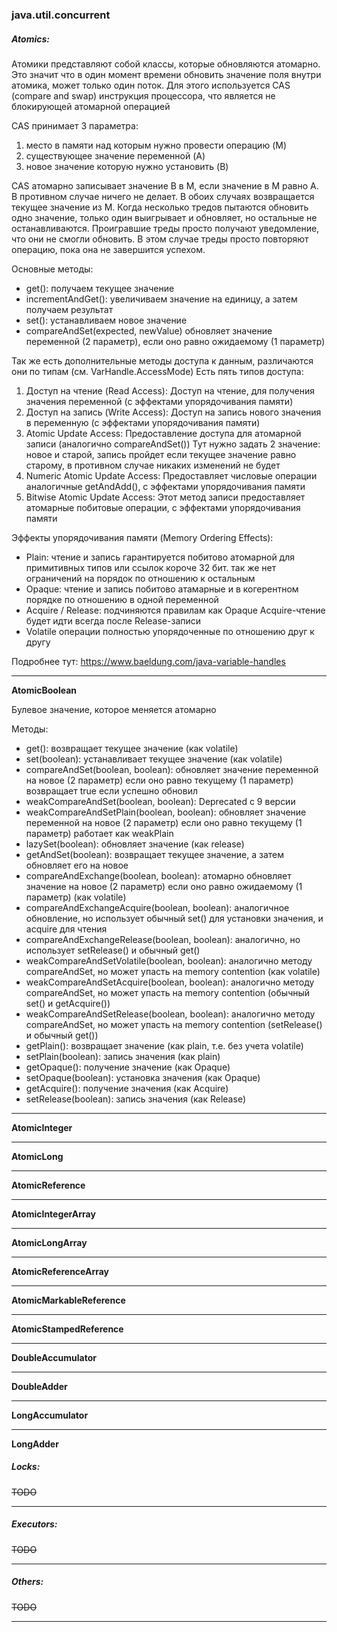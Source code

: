 ### java.util.concurrent

##### Atomics:  

Атомики представляют собой классы, которые обновляются атомарно.  
Это значит что в один момент времени обновить значение поля внутри атомика, может только один поток.
Для этого используется CAS (compare and swap) инструкция процессора, что является не блокирующей атомарной операцией  

CAS принимает 3 параметра:
1) место в памяти над которым нужно провести операцию (M)
2) существующее значение переменной (A)
3) новое значение которую нужно установить (B)

CAS атомарно записывает значение B в M, если значение в M равно A. В противном случае ничего не делает.
В обоих случаях возвращается текущее значение из M.
Когда несколько тредов пытаются обновить одно значение, только один выигрывает и обновляет, но остальные не останавливаются.
Проигравшие треды просто получают уведомление, что они не смогли обновить.
В этом случае треды просто повторяют операцию, пока она не завершится успехом.

Основные методы:
* get():
  получаем текущее значение
* incrementAndGet():
  увеличиваем значение на единицу, а затем получаем результат
* set():
  устанавливаем новое значение
* compareAndSet(expected, newValue)
  обновляет значение переменной (2 параметр), если оно равно ожидаемому (1 параметр)

Так же есть дополнительные методы доступа к данным, различаются они по типам (см. VarHandle.AccessMode)
Есть пять типов доступа:
1) Доступ на чтение (Read Access):
  Доступ на чтение, для получения значения переменной (с эффектами упорядочивания памяти)
2) Доступ на запись (Write Access):
  Доступ на запись нового значения в переменную (с эффектами упорядочивания памяти)
3) Atomic Update Access:
  Предоставление доступа для атомарной записи (аналогично compareAndSet())
  Тут нужно задать 2 значение: новое и старой, запись пройдет если текущее значение равно старому,
  в противном случае никаких изменений не будет
4) Numeric Atomic Update Access:
  Предоставляет числовые операции аналогичные getAndAdd(), с эффектами упорядочивания памяти
5) Bitwise Atomic Update Access:
  Этот метод записи предоставляет атомарные побитовые операции, с эффектами упорядочивания памяти

Эффекты упорядочивания памяти (Memory Ordering Effects):
* Plain:
  чтение и запись гарантируется побитово атомарной для примитивных типов или ссылок короче 32 бит.
  так же нет ограничений на порядок по отношению к остальным
* Opaque:
  чтение и запись побитово атамарные и в когерентном порядке по отношению в одной переменной
* Acquire / Release:
  подчиняются правилам как Opaque
  Acquire-чтение будет идти всегда после Release-записи
* Volatile
  операции полностью упорядоченные по отношению друг к другу


Подробнее тут: https://www.baeldung.com/java-variable-handles

---

**AtomicBoolean**

Булевое значение, которое меняется атомарно  

Методы:
* get():
  возвращает текущее значение (как volatile)
* set(boolean):
  устанавливает текущее значение (как volatile)
* compareAndSet(boolean, boolean):
  обновляет значение переменной на новое (2 параметр) если оно равно текущему (1 параметр)
  возвращает true если успешно обновил
* weakCompareAndSet(boolean, boolean):
  Deprecated с 9 версии
* weakCompareAndSetPlain(boolean, boolean):
  обновляет значение переменной на новое (2 параметр) если оно равно текущему (1 параметр)
  работает как weakPlain
* lazySet(boolean):
  обновляет значение (как release)
* getAndSet(boolean):
  возвращает текущее значение, а затем обновляет его на новое
* compareAndExchange(boolean, boolean):
  атомарно обновляет значение на новое (2 параметр) если оно равно ожидаемому (1 параметр) (как volatile)
* compareAndExchangeAcquire(boolean, boolean):
  аналогичное обновление, но использует обычный set() для установки значения, и acquire для чтения
* compareAndExchangeRelease(boolean, boolean):
  аналогично, но использует setRelease() и обычный get()
* weakCompareAndSetVolatile(boolean, boolean):
  аналогично методу compareAndSet, но может упасть на memory contention (как volatile)
* weakCompareAndSetAcquire(boolean, boolean):
  аналогично методу compareAndSet, но может упасть на memory contention (обычный set() и getAcquire())
* weakCompareAndSetRelease(boolean, boolean):
  аналогично методу compareAndSet, но может упасть на memory contention (setRelease() и обычный get())
* getPlain():
  возвращает значение (как plain, т.е. без учета volatile)
* setPlain(boolean):
  запись значения (как plain)
* getOpaque():
  получение значение (как Opaque)
* setOpaque(boolean):
  установка значения (как Opaque)
* getAcquire():
  получение значения (как Acquire)
* setRelease(boolean):
  запись значения (как Release)

---

**AtomicInteger**

---

**AtomicLong**

---

**AtomicReference**

---

**AtomicIntegerArray**

---

**AtomicLongArray**

---

**AtomicReferenceArray**

---

**AtomicMarkableReference**

---

**AtomicStampedReference**

---

**DoubleAccumulator**

---

**DoubleAdder**

---

**LongAccumulator**

---

**LongAdder**


##### Locks:  
~~TODO~~

---

##### Executors:  
~~TODO~~

---

##### Others:  
~~TODO~~

---
